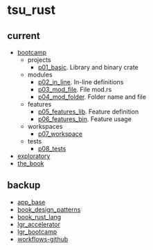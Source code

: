 # tsu_rust

## current

- [bootcamp](current/bootcamp)
  - projects
    - [p01_basic](current/p01_basic). Library and binary crate
  - modules
    - [p02_in_line](current/p02_in_line). In-line definitions
    - [p03_mod_file](current/p03_mod_file). File mod.rs
    - [p04_mod_folder](current/p04_mod_folder). Folder name and file
  - features
    - [p05_features_lib](current/p05_features_lib). Feature definition
    - [p06_features_bin](current/p06_features_bin). Feature usage
  - workspaces
    - [p07_workspace](current/p07_workspace)
  - tests
    - [p08_tests](current/08_tests)
- [exploratory](current/exploratory)
- [the_book](current/the_book)

## backup

- [app_base](backup/app_base)
- [book_design_patterns](backup/book_design_patterns)
- [book_rust_lang](backup/book_rust_lang)
- [lgr_accelerator](backup/lgr_accelerator)
- [lgr_bootcamp](backup/lgr_bootcamp)
- [workflows-github](backup/workflows-github)